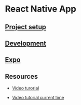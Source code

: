 # React Native App

## [Project setup](./docs/ProjectSetup/index.md)
## [Development](./docs/Development/index.md)

## [Expo](./docs/Expo/index.md)

## Resources
  - [Video turorial](https://www.youtube.com/watch?v=f8Z9JyB2EIE&t=132s&ab_channel=JavaScriptMastery)

  - [Video tutorial current time](https://youtu.be/f8Z9JyB2EIE?t=1220)